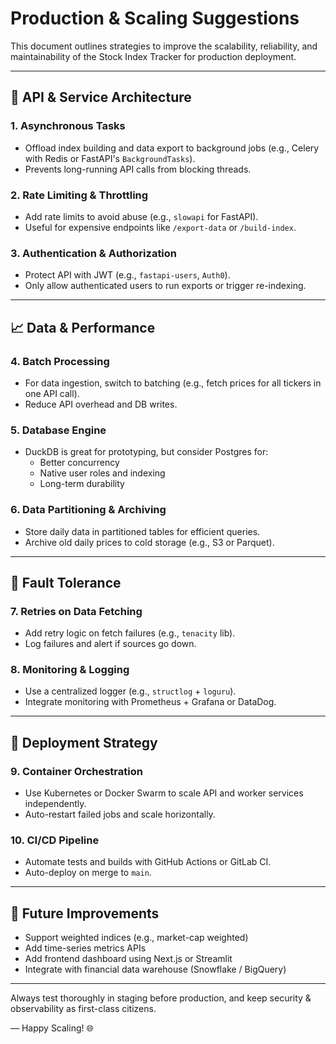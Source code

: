 # Production & Scaling Suggestions

This document outlines strategies to improve the scalability, reliability, and maintainability of the Stock Index Tracker for production deployment.

---

## 🚀 API & Service Architecture

### 1. **Asynchronous Tasks**
- Offload index building and data export to background jobs (e.g., Celery with Redis or FastAPI's `BackgroundTasks`).
- Prevents long-running API calls from blocking threads.

### 2. **Rate Limiting & Throttling**
- Add rate limits to avoid abuse (e.g., `slowapi` for FastAPI).
- Useful for expensive endpoints like `/export-data` or `/build-index`.

### 3. **Authentication & Authorization**
- Protect API with JWT (e.g., `fastapi-users`, `Auth0`).
- Only allow authenticated users to run exports or trigger re-indexing.

---

## 📈 Data & Performance

### 4. **Batch Processing**
- For data ingestion, switch to batching (e.g., fetch prices for all tickers in one API call).
- Reduce API overhead and DB writes.

### 5. **Database Engine**
- DuckDB is great for prototyping, but consider Postgres for:
  - Better concurrency
  - Native user roles and indexing
  - Long-term durability

### 6. **Data Partitioning & Archiving**
- Store daily data in partitioned tables for efficient queries.
- Archive old daily prices to cold storage (e.g., S3 or Parquet).

---

## 🚫 Fault Tolerance

### 7. **Retries on Data Fetching**
- Add retry logic on fetch failures (e.g., `tenacity` lib).
- Log failures and alert if sources go down.

### 8. **Monitoring & Logging**
- Use a centralized logger (e.g., `structlog` + `loguru`).
- Integrate monitoring with Prometheus + Grafana or DataDog.

---

## 📍 Deployment Strategy

### 9. **Container Orchestration**
- Use Kubernetes or Docker Swarm to scale API and worker services independently.
- Auto-restart failed jobs and scale horizontally.

### 10. **CI/CD Pipeline**
- Automate tests and builds with GitHub Actions or GitLab CI.
- Auto-deploy on merge to `main`.

---

## 🚀 Future Improvements

- Support weighted indices (e.g., market-cap weighted)
- Add time-series metrics APIs
- Add frontend dashboard using Next.js or Streamlit
- Integrate with financial data warehouse (Snowflake / BigQuery)

---

Always test thoroughly in staging before production, and keep security & observability as first-class citizens. 

—
Happy Scaling! 🌐
